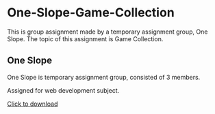 # One-Slope-Game-Collection
This is group assignment made by a temporary assignment group, One Slope. The topic of this assignment is Game Collection.

## One Slope
One Slope is temporary assignment group, consisted of 3 members.

Assigned for web development subject.

<a href="https://github.com/SaladinLeSalamander/One-Slope-Game-Collection/archive/refs/heads/main.git">Click to download</a>
